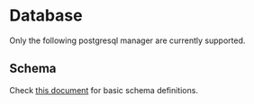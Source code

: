 # Database

Only the following postgresql manager are currently supported.

## Schema

Check [this document](../schema/README.md) for basic schema definitions.
